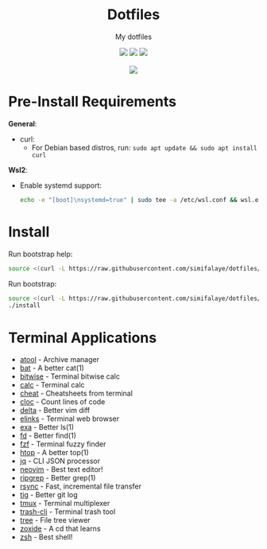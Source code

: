 <h1 align="center">Dotfiles</h1>
<p align="center">My dotfiles</p>
<p align="center">
  <img src="https://img.shields.io/badge/OS-ubuntu_22.04-orange.svg" />
  <img src="https://img.shields.io/badge/Editor-vim-brightgreen.svg" />
  <img src="https://img.shields.io/badge/Shell-zsh-yellow.svg" />
  <br><br>
  <img src="https://i.imgur.com/pVGr7tX.png">
</p>

# Pre-Install Requirements

**General**:
- curl:
  - For Debian based distros, run: `sudo apt update && sudo apt install curl`

**Wsl2**:
- Enable systemd support:
  ```sh
  echo -e "[boot]\nsystemd=true" | sudo tee -a /etc/wsl.conf && wsl.exe -t <DistroName>
  ```
# Install

Run bootstrap help:
```sh
source <(curl -L https://raw.githubusercontent.com/simifalaye/dotfiles/main/bootstrap.sh) --help
```

Run bootstrap:

```sh
source <(curl -L https://raw.githubusercontent.com/simifalaye/dotfiles/main/bootstrap.sh) -s <ssh_email1> <ssh_keyname1> ...
./install
```

# Terminal Applications

- [atool](https://www.nongnu.org/atool/) - Archive manager
- [bat](https://github.com/sharkdp/bat) - A better cat(1)
- [bitwise](https://github.com/mellowcandle/bitwise) - Terminal bitwise calc
- [calc](https://packages.ubuntu.com/focal/calc) - Terminal calc
- [cheat](https://github.com/chubin/cheat.sh) - Cheatsheets from terminal
- [cloc](http://cloc.sourceforge.net/) - Count lines of code
- [delta](https://github.com/dandavison/delta) - Better vim diff
- [elinks](http://elinks.or.cz/) - Terminal web browser
- [exa](https://github.com/ogham/exa) - Better ls(1)
- [fd](https://github.com/sharkdp/fd) - Better find(1)
- [fzf](https://github.com/junegunn/fzf) - Terminal fuzzy finder
- [htop](https://htop.dev/) - A better top(1)
- [jq](https://stedolan.github.io/jq/) - CLI JSON processor
- [neovim](https://neovim.io/) - Best text editor!
- [ripgrep](https://github.com/BurntSushi/ripgrep) - Better grep(1)
- [rsync](https://rsync.samba.org/) - Fast, incremental file transfer
- [tig](https://github.com/jonas/tig) - Better git log
- [tmux](https://github.com/tmux/tmux) - Terminal multiplexer
- [trash-cli](https://github.com/andreafrancia/trash-cli) - Terminal trash tool
- [tree](_blank) - File tree viewer
- [zoxide](https://github.com/ajeetdsouza/zoxide) - A cd that learns
- [zsh](https://www.zsh.org/) - Best shell!
